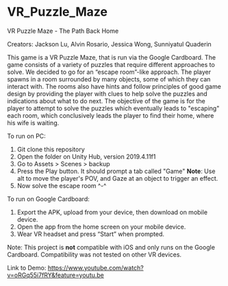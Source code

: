 # VR_Puzzle_Maze
VR Puzzle Maze - The Path Back Home

Creators: Jackson Lu, Alvin Rosario, Jessica Wong, Sunniyatul Quaderin

This game is a VR Puzzle Maze, that is run via the Google Cardboard. The game consists of a variety of puzzles that require different approaches to solve. We decided to go for an “escape room”-like approach. The player spawns in a room surrounded by many objects, some of which they can interact with. The rooms also have hints and follow principles of good game design by providing the player with clues to help solve the puzzles and indications about what to do next. The objective of the game is for the player to attempt to solve the puzzles which eventually leads to "escaping" each room, which conclusively leads the player to find their home, where his wife is waiting.

To run on PC:
1. Git clone this repository
2. Open the folder on Unity Hub, version 2019.4.11f1
3. Go to Assets > Scenes > backup
4. Press the Play button. It should prompt a tab called "Game"
**Note**: Use alt to move the player's POV, and Gaze at an object to trigger an effect.
5. Now solve the escape room ^-^

To run on Google Cardboard:

1. Export the APK, upload from your device, then download on mobile device.
2. Open the app from the home screen on your mobile device.
3. Wear VR headset and press “Start” when prompted.

Note: This project is **not** compatible with iOS and only runs on the Google Cardboard. Compatibility was not tested on other VR devices.

Link to Demo:
https://www.youtube.com/watch?v=oRGq55i7fRY&feature=youtu.be

